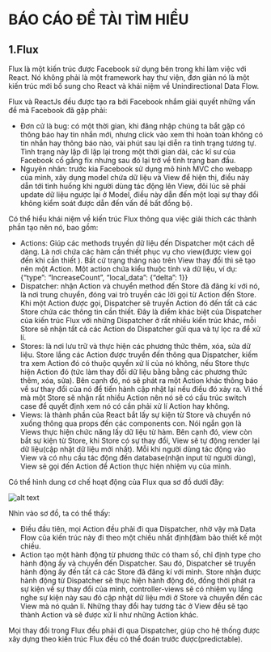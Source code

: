 # BÁO CÁO ĐỀ TÀI TÌM HIỂU



## 1.Flux
Flux là một kiến trúc được Facebook sử dụng bên trong khi làm việc với React. Nó không phải là một framework hay thư viện, đơn giản nó là một kiến trúc mới bổ sung cho React và khái niệm về Unindirectional Data Flow.

Flux và ReactJs đều được tạo ra bởi Facebook nhắm giải quyết những vấn đề mà Facebook đã gặp phải:
+ Đơn cử là bug: có một thời gian, khi đăng nhập chúng  ta bắt gặp có thông báo hay tin nhắn mới, nhưng click vào xem thì hoàn toàn không có tin nhắn hay thông báo nào, vài phút sau lại diễn ra tình trạng tương tự. Tình trạng này lặp đi lặp lại trong một thời gian dài, các kĩ sư của Facebook cố gắng fix nhưng sau đó lại trở về tình trạng ban đầu.
+ Nguyên nhân: trước kia Facebook sử dụng mô hình MVC cho webapp của mình, xây dụng model chứa dữ liệu và View để hiện thị, điều này dẫn tới tình huống khi người dùng tác động lên View, đôi lúc sẽ phải update dữ liệu ngược lại ở Model, điều này dẫn đến một loại sự thay đổi không kiểm soát được dẫn đến vấn đề bất đồng bộ.

Có thể hiểu khái niệm về kiến trúc Flux thông qua việc giải thích các thành phần tạo nên nó, bao gồm:
+ Actions: Giúp các methods truyền dữ liệu đến Dispatcher một cách dễ dàng. Là nơi chứa các hàm cần thiết phục vụ cho view(được view gọi đến khi cần thiết ). Bất cứ trạng tháng nào trên View thay đổi thì sẽ tạo nên một Action. Một action chứa kiểu thuộc tính và dữ liệu, ví dụ:  {“type”: “IncreaseCount”, “local_data”: {“delta”: 1}}
+ Dispatcher: nhận Action và chuyển method đến Store đã đăng kí với nó,  là nơi trung chuyển, đóng vai trò truyền các lời gọi từ Action đến  Store. Khi một Action được gọi, Dispatcher sẽ  truyền Action đó đến tất cả các Store chứa các thông tin cần thiết. Đây là điểm khác biệt của  Dispatcher của kiến trúc Flux với những Dispatcher ở rất nhiều kiến trúc khác, mỗi Store sẽ nhận tất cả các Action do Dispatcher gửi qua và tự lọc ra để xử lí.
+ Stores: là nơi lưu trữ và thực hiện các phương thức thêm, xóa,  sửa dữ liệu. Store lắng các Action được truyền đến thông qua Dispatcher, kiếm tra xem Action đó có thuộc quyền xử lí của nó không, nếu Store thực hiện Action đó (tức làm thay đổi dữ liệu bằng bằng các phương thức thêm, xóa, sửa). Bên cạnh đó, nó sẽ phát ra một Action khác thông báo về sư thay đổi của nó để tiến hành cập nhật lại nếu điều đó xảy ra. Vì thế mà một Store sẽ nhận rất nhiều Action nên nó sẽ có cấu trúc switch case để quyết định xem nó có cần phải xử lí Action hay không.
+ Views:  là thành phần của React bắt lấy sự kiện từ Store và chuyển nó xuống thông qua props đến các components con. Nói ngắn gọn là Views thực hiện chức năng lấy dữ liệu từ hàm. Bên cạnh đó, view còn bắt sự kiện từ Store, khi Store có sự thay đổi, View sẽ tự động render lại dữ liệu(cập nhật dữ liệu mới nhất). Mỗi khi người dùng tác động vào View và có nhu cầu tác động đến database(nhận input từ người dùng), View sẽ gọi đến Action để Action thực hiện nhiệm vụ của mình.

Có thể hình dung cơ chế hoạt động của Flux qua sơ đồ dưới đây:

![alt text](https://idirver.gitbooks.io/survivejs-webpack-and-react/content/manuscript/images/flux.png)

Nhìn vào sơ đồ, ta có thể thấy:
+ Điều đầu tiên, mọi Action đều phải đi qua Dispatcher, nhờ vậy mà Data Flow của kiến trúc này đi theo một chiều nhất định(đảm bảo thiết kế một chiều.
+ Action tạo một hành động từ phương thức có tham số, chỉ định type cho hành động ấy và chuyển đến Dispatcher. Sau đó, Dispatcher sẽ truyền hành động ấy đến tất cả các Store đã đăng kí với mình. Store nhận được hành động từ Dispatcher sẽ thực hiện hành động đó, đồng thời phát ra sự kiện về sự thay đổi của mình, controller-views sẽ có nhiệm vụ lắng nghe sự kiện này sau đó cập nhật dữ liệu mới ở Store và chuyển đến các View mà nó quản lí. Những thay đổi hay tương tác ở View đều sẽ tạo thành Action và sẽ được xử lí như những Action khác.

Mọi thay đổi trong Flux đều phải đi qua Dispatcher, giúp cho hệ thống được xây dựng theo kiến trúc Flux đều có thể đoán trước được(predictable).
 
